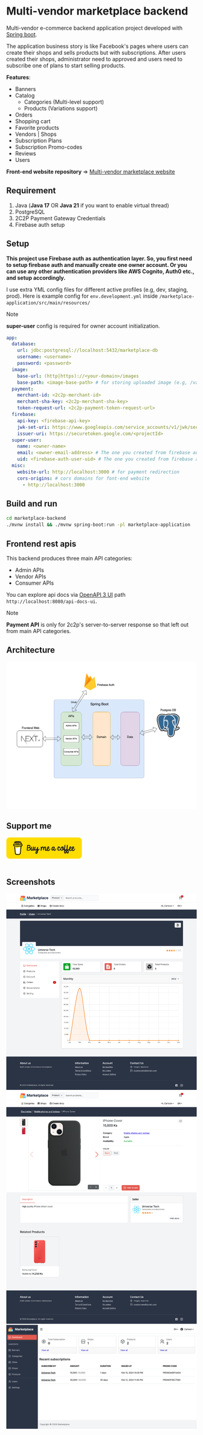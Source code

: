 # Multi-vendor marketplace backend

Multi-vendor e-commerce backend application project developed with [Spring boot](https://spring.io/projects/spring-boot/).

The application business story is like Facebook's pages where users can create their shops and sells products but with subscriptions. After users created their shops, administrator need to approved and users need to subscribe one of plans to start selling products.

**Features**:
<ul>
	<li>Banners</li>
	<li>
		Catalog
		<ul>
			<li>Categories (Multi-level support)</li>
			<li>Products (Variations support)</li>
		</ul>
	</li>
	<li>Orders</li>
	<li>Shopping cart</li>
	<li>Favorite products</li>
	<li>Vendors | Shops</li>
	<li>Subscription Plans</li>
	<li>Subscription Promo-codes</li>
	<li>Reviews</li>
	<li>Users</li>
</ul>


**Front-end website repository** => [Multi-vendor marketplace website](https://github.com/phyohtetarkar/marketplace-web/)


## Requirement

<ol>
	<li>Java (<b>Java 17</b> OR <b>Java 21</b> if you want to enable virtual thread)</li>
	<li>PostgreSQL</li>
	<li>2C2P Payment Gateway Credentials</li>
	<li>Firebase auth setup</li>
</ol>

## Setup

**This project use Firebase auth as authentication layer. So, you first need to setup firebase auth and manually create one owner account. Or you can use any other authentication providers like AWS Cognito, Auth0 etc., and setup accordingly.**

I use extra YML config files for different active profiles (e.g, dev, staging, prod). Here is example config for `env.development.yml` inside `/marketplace-application/src/main/resources/`

> [!NOTE]
> <b>super-user</b> config is required for owner account initialization.

```yml
app:
  database:
    url: jdbc:postgresql://localhost:5432/marketplace-db
    username: <username>
    password: <password>
  image:
    base-url: (http|https)://<your-domain>/images
    base-path: <image-base-path> # for storing uploaded image (e.g, /var/www/html/images)
  payment:
    merchant-id: <2c2p-merchant-id>
    merchant-sha-key: <2c2p-merchant-sha-key>
    token-request-url: <2c2p-payment-token-request-url>
  firebase:
    api-key: <firebase-api-key>
    jwk-set-uri: https://www.googleapis.com/service_accounts/v1/jwk/securetoken%40system.gserviceaccount.com
    issuer-uri: https://securetoken.google.com/<projectId>
  super-user:
    name: <owner-name>
    email: <owner-email-address> # The one you created from firebase auth
    uid: <firebase-auth-user-uid> # The one you created from firebase auth
  misc:
    website-url: http://localhost:3000 # for payment redirection
    cors-origins: # cors domains for font-end website
      - http://localhost:3000
```

## Build and run

```bash
cd marketplace-backend
./mvnw install && ./mvnw spring-boot:run -pl marketplace-application
```

## Frontend rest apis

This backend produces three main API categories:

<ul>
	<li>Admin APIs</li>
	<li>Vendor APIs</li>
	<li>Consumer APIs</li>
</ul>

You can explore api docs via [OpenAPI 3 UI](https://springdoc.org/) path `http://localhost:8080/api-docs-ui`.

> [!NOTE]
> <b>Payment API</b> is only for 2c2p's server-to-server response so that left out from main API categories.

## Architecture

<img src="images/architecture.png">

## Support me

<a href="https://www.buymeacoffee.com/yzox2vc1i">
	<img src="images/bmc-button.png" width="200">
</a>
<br/>
<br/>


## Screenshots

<img src="images/shop-dashboard.png">

<img src="images/product-detail.png">

<img src="images/admin-dashboard.png">


